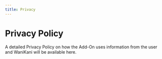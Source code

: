 ```yaml
---
title: Privacy
---
```


# Privacy Policy

A detailed Privacy Policy on how the Add-On uses information from the user and WaniKani will be available here.